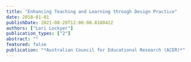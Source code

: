 ```yaml
---
title: "Enhancing Teaching and Learning through Design Practice"
date: 2018-01-01
publishDate: 2021-08-20T12:06:00.818042Z
authors: ["Lori Lockyer"]
publication_types: ["2"]
abstract: ""
featured: false
publication: "*Australian Council for Educational Research (ACER)*"
---
```


